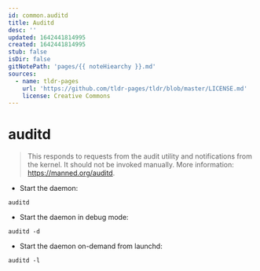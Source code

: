 ```yaml
---
id: common.auditd
title: Auditd
desc: ''
updated: 1642441814995
created: 1642441814995
stub: false
isDir: false
gitNotePath: 'pages/{{ noteHiearchy }}.md'
sources:
  - name: tldr-pages
    url: 'https://github.com/tldr-pages/tldr/blob/master/LICENSE.md'
    license: Creative Commons
---
```

# auditd

> This responds to requests from the audit utility and notifications from the kernel.
> It should not be invoked manually.
> More information: <https://manned.org/auditd>.

- Start the daemon:

`auditd`

- Start the daemon in debug mode:

`auditd -d`

- Start the daemon on-demand from launchd:

`auditd -l`

